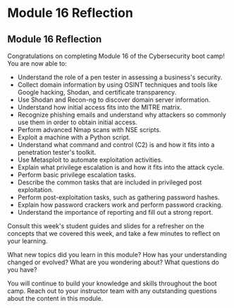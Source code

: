 # Module 16 Reflection

## Module 16 Reflection

Congratulations on completing Module 16 of the Cybersecurity boot camp! You are now able to:

* Understand the role of a pen tester in assessing a business's security.
* Collect domain information by using OSINT techniques and tools like Google hacking, Shodan, and certificate transparency.
* Use Shodan and Recon-ng to discover domain server information.
* Understand how initial access fits into the MITRE matrix.
* Recognize phishing emails and understand why attackers so commonly use them in order to obtain initial access.
* Perform advanced Nmap scans with NSE scripts.
* Exploit a machine with a Python script.
* Understand what command and control (C2) is and how it fits into a penetration tester's toolkit.
* Use Metasploit to automate exploitation activities.
* Explain what privilege escalation is and how it fits into the attack cycle.
* Perform basic privilege escalation tasks.
* Describe the common tasks that are included in privileged post exploitation.
* Perform post-exploitation tasks, such as gathering password hashes.
* Explain how password crackers work and perform password cracking.
* Understand the importance of reporting and fill out a strong report.

Consult this week's student guides and slides for a refresher on the concepts that we covered this week, and take a few minutes to reflect on your learning.

What new topics did you learn in this module? How has your understanding changed or evolved? What are you wondering about? What questions do you have?

You will continue to build your knowledge and skills throughout the boot camp. Reach out to your instructor team with any outstanding questions about the content in this module.
